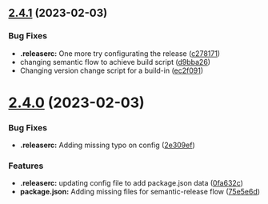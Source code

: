 ## [2.4.1](https://github.com/NicolasOmar/test-npm-git-workflow/compare/v2.4.0...v2.4.1) (2023-02-03)


### Bug Fixes

* **.releaserc:** One more try configurating the release ([c278171](https://github.com/NicolasOmar/test-npm-git-workflow/commit/c27817146a60d22801080a18704ff55c8280fd1e))
* changing semantic flow to achieve build script ([d9bba26](https://github.com/NicolasOmar/test-npm-git-workflow/commit/d9bba261b188ba49c7fa72079534d6c86df7173c))
* Changing version change script for a build-in ([ec2f091](https://github.com/NicolasOmar/test-npm-git-workflow/commit/ec2f09155cd6a51938d18d9dea8d3533f9cd966f))

# [2.4.0](https://github.com/NicolasOmar/test-npm-git-workflow/compare/v2.3.0...v2.4.0) (2023-02-03)


### Bug Fixes

* **.releaserc:** Adding missing typo on config ([2e309ef](https://github.com/NicolasOmar/test-npm-git-workflow/commit/2e309efe52182eef31413015ffc723067d7d2412))


### Features

* **.releaserc:** updating config file to add package.json data ([0fa632c](https://github.com/NicolasOmar/test-npm-git-workflow/commit/0fa632c61ca84d454fd779a1dac04aad7342cadb))
* **package.json:** Adding missing files for semantic-release flow ([75e5e6d](https://github.com/NicolasOmar/test-npm-git-workflow/commit/75e5e6d4c44ff066d0d4fe3a556dfea86650a121))
